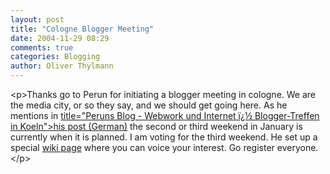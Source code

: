 ```yaml
---
layout: post
title: "Cologne Blogger Meeting"
date: 2004-11-29 08:29
comments: true
categories: Blogging
author: Oliver Thylmann
---
```



&lt;p&gt;Thanks go to Perun for initiating a blogger meeting in cologne. We are the media city, or so they say, and we should get going here. As he mentions in [ title=&quot;Peruns Blog - Webwork und Internet ï¿½ Blogger-Treffen in Koeln&quot;&gt;his post (German)](http://www.perun.net/archiv/2004/11/23/blogger-treffen-in-koeln/#comments) the second or third weekend in January is currently when it is planned. I am voting for the third weekend. He set up a special [wiki page](http://www.perun.net/wiki/BloggerTreff) where you can voice your interest. Go register everyone. &lt;/p&gt;


